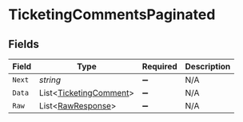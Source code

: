 # TicketingCommentsPaginated


## Fields

| Field                                                                 | Type                                                                  | Required                                                              | Description                                                           |
| --------------------------------------------------------------------- | --------------------------------------------------------------------- | --------------------------------------------------------------------- | --------------------------------------------------------------------- |
| `Next`                                                                | *string*                                                              | :heavy_minus_sign:                                                    | N/A                                                                   |
| `Data`                                                                | List<[TicketingComment](../../Models/Components/TicketingComment.md)> | :heavy_minus_sign:                                                    | N/A                                                                   |
| `Raw`                                                                 | List<[RawResponse](../../Models/Components/RawResponse.md)>           | :heavy_minus_sign:                                                    | N/A                                                                   |